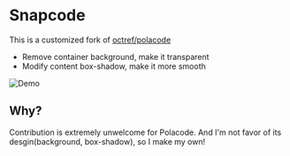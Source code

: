 # Snapcode

This is a customized fork of [octref/polacode](https://github.com/octref/polacode)

- Remove container background, make it transparent
- Modify content box-shadow, make it more smooth

![Demo](https://github.com/moyus/snapcode/raw/master/./demo/code.png)

## Why?

Contribution is extremely unwelcome for Polacode. And I'm not favor of its desgin(background, box-shadow), so I make my own!

